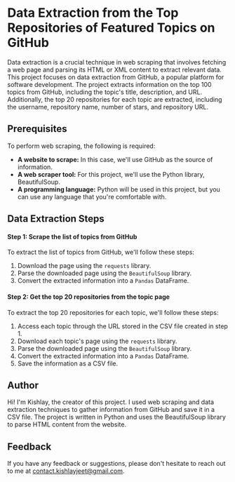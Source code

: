 # Data Extraction from the Top Repositories of Featured Topics on GitHub

Data extraction is a crucial technique in web scraping that involves fetching a web page and parsing its HTML or XML content to extract relevant data. This project focuses on data extraction from GitHub, a popular platform for software development. The project extracts information on the top 100 topics from GitHub, including the topic's title, description, and URL. Additionally, the top 20 repositories for each topic are extracted, including the username, repository name, number of stars, and repository URL.

## Prerequisites

To perform web scraping, the following is required:

- **A website to scrape:** In this case, we'll use GitHub as the source of information.
- **A web scraper tool:** For this project, we'll use the Python library, BeautifulSoup.
- **A programming language:** Python will be used in this project, but you can use any language that you're comfortable with.

## Data Extraction Steps

#### Step 1: Scrape the list of topics from GitHub

To extract the list of topics from GitHub, we'll follow these steps:

1. Download the page using the `requests` library.
2. Parse the downloaded page using the `BeautifulSoup` library.
3. Convert the extracted information into a `Pandas` DataFrame.

#### Step 2: Get the top 20 repositories from the topic page

To extract the top 20 repositories for each topic, we'll follow these steps:

1. Access each topic through the URL stored in the CSV file created in step 1.
2. Download each topic's page using the `requests` library.
3. Parse the downloaded page using the `BeautifulSoup` library.
4. Convert the extracted information into a `Pandas` DataFrame.
5. Save the information as a CSV file.

## Author

Hi! I'm Kishlay, the creator of this project. I used web scraping and data extraction techniques to gather information from GitHub and save it in a CSV file. The project is written in Python and uses the BeautifulSoup library to parse HTML content from the website.

## Feedback

If you have any feedback or suggestions, please don't hesitate to reach out to me at contact.kishlayjeet@gmail.com.
